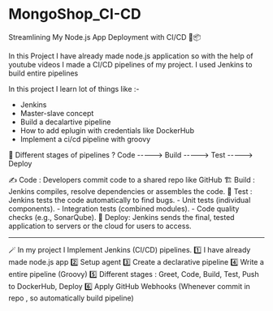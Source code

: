 # MongoShop_CI-CD
Streamlining My Node.js App Deployment with CI/CD 🚀📦

In this Project I have already made node.js application so with the help of youtube videos I made a CI/CD pipelines of my project. I used Jenkins to build entire pipelines

In this project I learn lot of things like :-
- Jenkins
- Master-slave concept
- Build a decalartive pipeline
- How to add eplugin with credentials like DockerHub
- Implement a ci/cd pipeline with groovy
  

📌 Different stages of pipelines ?
Code -----> Build -----> Test -----> Deploy

✍️ Code : Developers commit code to a shared repo like GitHub
🏗️ Build : Jenkins compiles,  resolve dependencies or assembles the code.
🧪 Test : Jenkins tests the code automatically to find bugs.
        - Unit tests (individual components).
        - Integration tests (combined modules).
        - Code quality checks (e.g., SonarQube).
🚀 Deploy: Jenkins sends the final, tested application to servers or the cloud for users to access.


----------------------------


🪄 In my project I Implement Jenkins (CI/CD) pipelines.
1️⃣ I have already made node.js app
2️⃣ Setup agent
3️⃣ Create a declarative pipeline
4️⃣ Write a entire pipeline (Groovy) 
5️⃣ Different stages : Greet, Code, Build, Test, Push to DockerHub, Deploy
6️⃣ Apply GitHub Webhooks (Whenever commit in repo , so automatically build pipeline)
